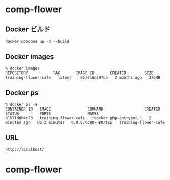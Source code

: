# comp-flower

## Docker ビルド
```
docker-compose up -d --build
```

## Docker images
```
% docker images
REPOSITORY           TAG       IMAGE ID       CREATED        SIZE
training-flower-cafe   latest    95a716d797ca   2 months ago   375MB
```

## Docker ps
```
% docker ps -a 
CONTAINER ID   IMAGE                COMMAND                  CREATED         STATUS         PORTS                NAMES
9157fd6b4c73   training-flower-cafe   "docker-php-entrypoi…"   2 minutes ago   Up 2 minutes   0.0.0.0:80->80/tcp   training-flower-cafe
```

## URL
```
http://localhost/
```

# comp-flower

